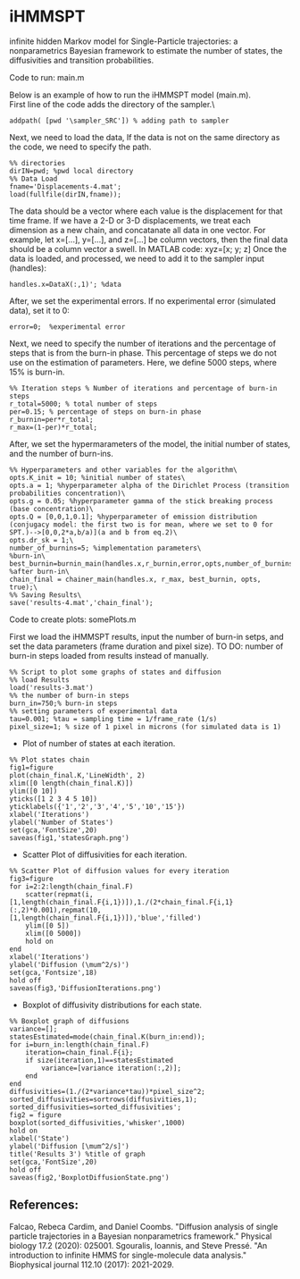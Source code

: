 # iHMMSPT

infinite hidden Markov model for Single-Particle trajectories: a nonparametrics Bayesian framework to estimate the number of states, the diffusivities and transition probabilities.

Code to run: main.m

Below is an example of how to run the iHMMSPT model (main.m). \
First line of the code adds the directory of the sampler.\

```
addpath( [pwd '\sampler_SRC']) % adding path to sampler
```

Next, we need to load the data, If the data is not on the same directory as the code, we need to specify the path.

```
%% directories
dirIN=pwd; %pwd local directory
%% Data Load
fname='Displacements-4.mat';
load(fullfile(dirIN,fname));
```

The data should be a vector where each value is the displacement for that time frame. 
If we have a 2-D or 3-D displacements, we treat each dimension as a new chain, and concatanate all data in one vector.
For example, let x=[...], y=[...], and z=[...] be column vectors, then the final data should be a column vector a swell. In MATLAB code: xyz=[x; y; z]
Once the data is loaded, and processed, we need to add it to the sampler input (handles):

```
handles.x=DataX(:,1)'; %data
```

After, we set the experimental errors. If no experimental error (simulated data), set it to 0:

```
error=0;  %experimental error
```

Next, we need to specify the number of iterations and the percentage of steps that is from the burn-in phase. This percentage of steps we do not use on the estimation of parameters. Here, we define 5000 steps, where 15% is burn-in.

```
%% Iteration steps % Number of iterations and percentage of burn-in steps
r_total=5000; % total number of steps
per=0.15; % percentage of steps on burn-in phase
r_burnin=per*r_total;
r_max=(1-per)*r_total;
```

After, we set the hypermarameters of the model, the initial number of states, and the number of burn-ins.

```
%% Hyperparameters and other variables for the algorithm\
opts.K_init = 10; %initial number of states\
opts.a = 1; %hyperparameter alpha of the Dirichlet Process (transition probabilities concentration)\
opts.g = 0.05; %hyperparameter gamma of the stick breaking process (base concentration)\
opts.Q = [0,0,1,0.1]; %hyperparameter of emission distribution (conjugacy model: the first two is for mean, where we set to 0 for SPT.)-->[0,0,2*a,b/a)](a and b from eq.2)\
opts.dr_sk = 1;\
number_of_burnins=5; %implementation parameters\
%burn-in\
best_burnin=burnin_main(handles.x,r_burnin,error,opts,number_of_burnins);\
%after burn-in\
chain_final = chainer_main(handles.x, r_max, best_burnin, opts, true);\
%% Saving Results\
save('results-4.mat','chain_final');
```



Code to create plots: somePlots.m


First we load the iHMMSPT results, input the number of burn-in setps, and set the data parameters (frame duration and pixel size).
TO DO: number of burn-in steps loaded from results instead of manually.
```
%% Script to plot some graphs of states and diffusion
%% load Results
load('results-3.mat')
%% the number of burn-in steps
burn_in=750;% burn-in steps
%% setting parameters of experimental data
tau=0.001; %tau = sampling time = 1/frame_rate (1/s)
pixel_size=1; % size of 1 pixel in microns (for simulated data is 1)

```
* Plot of number of states at each iteration.
```
%% Plot states chain
fig1=figure
plot(chain_final.K,'LineWidth', 2)
xlim([0 length(chain_final.K)])
ylim([0 10])
yticks([1 2 3 4 5 10])
yticklabels({'1','2','3','4','5','10','15'})
xlabel('Iterations')
ylabel('Number of States')
set(gca,'FontSize',20)
saveas(fig1,'statesGraph.png')
```

* Scatter Plot of diffusivities for each iteration.
```
%% Scatter Plot of diffusion values for every iteration
fig3=figure
for i=2:2:length(chain_final.F)
    scatter(repmat(i,[1,length(chain_final.F{i,1})]),1./(2*chain_final.F{i,1}(:,2)*0.001),repmat(10,[1,length(chain_final.F{i,1})]),'blue','filled')
    ylim([0 5])
    xlim([0 5000])
    hold on
end
xlabel('Iterations')
ylabel('Diffusion (\mum^2/s)')
set(gca,'Fontsize',18)
hold off
saveas(fig3,'DiffusionIterations.png')
```

* Boxplot of diffusivity distributions for each state.
```
%% Boxplot graph of diffusions
variance=[];
statesEstimated=mode(chain_final.K(burn_in:end));
for i=burn_in:length(chain_final.F)
    iteration=chain_final.F{i};
    if size(iteration,1)==statesEstimated
        variance=[variance iteration(:,2)];
    end
end
diffusivities=(1./(2*variance*tau))*pixel_size^2;
sorted_diffusivities=sortrows(diffusivities,1);
sorted_diffusivities=sorted_diffusivities';
fig2 = figure
boxplot(sorted_diffusivities,'whisker',1000)
hold on
xlabel('State')
ylabel('Diffusion [\mum^2/s]')
title('Results 3') %title of graph
set(gca,'FontSize',20)
hold off
saveas(fig2,'BoxplotDiffusionState.png')
```

References:
----------------------------------
Falcao, Rebeca Cardim, and Daniel Coombs. "Diffusion analysis of single particle trajectories in a Bayesian nonparametrics framework." Physical biology 17.2 (2020): 025001.
Sgouralis, Ioannis, and Steve Pressé. "An introduction to infinite HMMS for single-molecule data analysis." Biophysical journal 112.10 (2017): 2021-2029.
